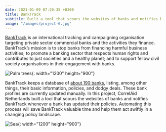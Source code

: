 ```yaml
---
date: 2021-01-09 07:20:35 +0300
title: BankTrack
subtitle: Built a tool that scours the websites of banks and notifies BankTrack whenever a bank has updated their policies.
image: "/images/project-6.jpg"
---
```


<a href="https://www.banktrack.org/">BankTrack</a> is an international tracking and campaigning organisation targeting private sector commercial banks and the activities they finance. BankTrack’s mission is to stop banks from financing harmful business activities; to promote a banking sector that respects human rights and contributes to just societies and a healthy planet; and to support fellow civil society organisations in their engagement with banks. 

![Palm trees](/images/image-example-3.jpg){: width="1200" height="900"}

BankTrack keeps a database of [about 190 banks](https://www.banktrack.org/search#category=banks), listing, among other things, their basic information, policies, and dodgy deals. These bank profiles are currently updated manually.
In this project, CorrelAid Netherlands built a tool that scours the websites of banks and notifies BankTrack whenever a bank has updated their policies. Automating this process will save BankTrack valuable time and help them act swiftly in a changing policy landscape.

![Sea](/images/image-example-4.jpg){: width="1200" height="900"}


